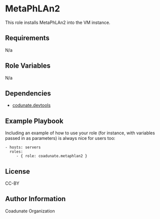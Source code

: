 MetaPhLAn2
=========

This role installs MetaPhLAn2 into the VM instance.

Requirements
------------

N/a

Role Variables
--------------

N/a

Dependencies
------------

- [codunate.devtools](https://galaxy.ansible.com/coadunate/devtools)

Example Playbook
----------------

Including an example of how to use your role (for instance, with variables passed in as parameters) is always nice for users too:

    - hosts: servers
      roles:
         - { role: coadunate.metaphlan2 }  

License
-------

CC-BY

Author Information
------------------

Coadunate Organization
